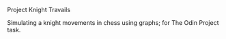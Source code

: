 Project Knight Travails

Simulating a knight movements in chess using graphs; for The Odin Project task.
